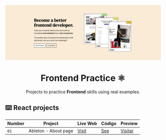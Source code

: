 <div align="center">

<img alt="Frontend Practice Projects" src="./public/frontend_practice.png" />

# Frontend Practice ⚛️

Projects to practice **Frontend** skills using real examples.

</div>

## ⌨️ React projects

| Number | Project              | Live Web                               | Código                                                                              | Preview                                                                 |
| ------ | -------------------- | -------------------------------------- | ----------------------------------------------------------------------------------- | ----------------------------------------------------------------------- |
| `01`   | Ableton - About page | [Visit](https://ableton.com/en/about/) | [See](https://github.com/Rodrigogzmn6/frontend-practice/tree/main/projects/ableton) | [Visitar](https://frontend-practice-ableton-k910bhr2c.vercel.app/about) |
